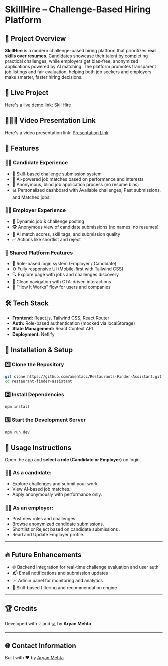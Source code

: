 # SkillHire – Challenge-Based Hiring Platform

## 📌 Project Overview

**SkillHire** is a modern challenge-based hiring platform that prioritizes **real skills over resumes**. Candidates showcase their talent by completing practical challenges, while employers get bias-free, anonymized applications powered by AI matching. The platform promotes transparent job listings and fair evaluation, helping both job seekers and employers make smarter, faster hiring decisions.

## 🚀 Live Project

Here's a live demo link: [SkillHire](https://skill-hire.netlify.app/)

## 👨🏻‍🏫 Video Presentation Link

Here's a video presentation link: [Presentation Link](https://drive.google.com/file/d/1CqYYGUZ65iZeFxwhZpXA26xtKdzNvsjw/view?usp=sharing)

## 🎯 Features

### 👨‍💻 Candidate Experience
- 📄 Skill-based challenge submission system
- 🧠 AI-powered job matches based on performance and interests
- 🧍 Anonymous, blind job application process (no resume bias)
- 📊 Personalized dashboard with Available challenges, Past submissions, and Matched jobs

### 👨‍💼 Employer Experience
- 📝 Dynamic job & challenge posting
- 🕵️ Anonymous view of candidate submissions  (no names, no resumes)
- 🤖 AI match scores, skill tags, and submission quality
- ✅ Actions like shortlist and reject

### 🔄 Shared Platform Features
- 🔐 Role-based login system (Employer / Candidate)
- ⚙️ Fully responsive UI (Mobile-first with Tailwind CSS)
- 🔍 Explore page with jobs and challenges discovery
- 🧭 Clean navigation with CTA-driven interactions
- 🤔 “How It Works” flow for users and companies

## 🛠️ Tech Stack

- **Frontend:** React.js, Tailwind CSS, React Router
- **Auth:** Role-based authentication (mocked via localStorage)
- **State Management:** React Context API
- **Deployment:** Netlify

## 🚀 Installation & Setup

### 1️⃣ Clone the Repository

```bash
git clone https://github.com/amehtacc/Restaurants-Finder-Assistant.git
cd restaurant-finder-assistant
```

### 2️⃣ Install Dependencies

```bash
npm install
```

### 3️⃣ Start the Development Server

```bash
npm run dev
```

## 📝 Usage Instructions

Open the app and **select a role (Candidate or Employer)** on login.

### 👨‍💻 As a candidate:

- Explore challenges and submit your work.  
- View AI-based job matches.  
- Apply anonymously with performance only.

### 👨‍💼 As an employer:

- Post new roles and challenges.  
- Browse anonymized candidate submissions.  
- Shortlist or Reject based on candidate submissions .
- Read and Update Employer profile.

---

## 🔥 Future Enhancements

- 🌐 Backend integration for real-time challenge evaluation and user auth  
- 📬 Email notifications and submission updates  
- 📈 Admin panel for monitoring and analytics  
- 🎯 Skill-based filtering and recommendation engine  

---

## 🏆 Credits

Developed with 💡 and 💻 by **Aryan Mehta**

---

## 🌐 Contact Information

Built with ❤️ by [Aryan Mehta](https://aryanmehta.netlify.app/)


